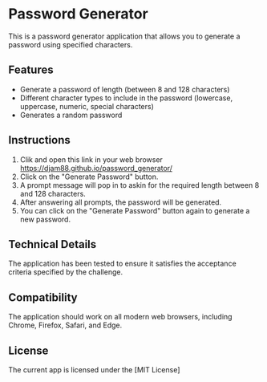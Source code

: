 # Password Generator

This is a password generator application that allows you to generate a password using specified characters.

## Features

- Generate a password of length (between 8 and 128 characters)
- Different character types to include in the password (lowercase, uppercase, numeric, special characters)
- Generates a random password

## Instructions

1. Clik and open this link in your web browser https://djam88.github.io/password_generator/
2. Click on the "Generate Password" button.
3. A prompt message will pop in to askin for the required length between 8 and 128 characters.
4. After answering all prompts, the password will be generated.
5. You can click on the "Generate Password" button again to generate a new password.

## Technical Details

The application has been tested to ensure it satisfies the acceptance criteria specified by the challenge.

## Compatibility

The application should work on all modern web browsers, including Chrome, Firefox, Safari, and Edge.

## License

The current app is licensed under the [MIT License]
